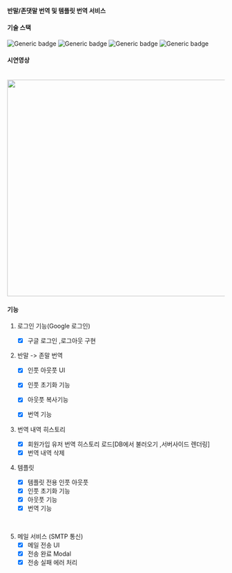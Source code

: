 #### 반말/존댓말 번역 및 템플릿 번역 서비스



#### 기술 스택

![Generic badge](https://img.shields.io/badge/React-17.0.1-blue.svg) ![Generic badge](https://img.shields.io/badge/next-10.0.5-brightgreen.svg) ![Generic badge](https://img.shields.io/badge/redux-4.0.5-yellowgreen.svg) ![Generic badge](https://img.shields.io/badge/styled-components-5.2.1-orange.svg)





#### 시연영상

​      <img src="./img/시연영상.gif" width="700" height="500">

  

#### 기능

1. 로그인 기능(Google 로그인)
   - [x] 구글 로그인 ,로그아웃 구현



2. 반말 -> 존말 번역 

   - [x] 인풋 아웃풋 UI

   - [x] 인풋 초기화 기능

   - [x] 아웃풋 복사기능

   - [x] 번역 기능

     

3. 번역 내역 히스토리
   - [x] 회원가입 유저  번역 히스토리 로드[DB에서 불러오기 ,서버사이드 렌더링]
   - [x] 번역 내역 삭제

4. 템플릿 
   - [x] 템플릿 전용 인풋 아웃풋
   - [x] 인풋 초기화 기능
   - [x] 아웃풋 기능
   - [x] 번역 기능

​    

5. 메일 서비스 (SMTP 통신)
   - [x] 메일 전송 UI
   - [x] 전송 완료 Modal
   - [x] 전송 실패 에러 처리 